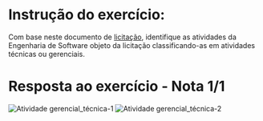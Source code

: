 # Instrução do exercício:

Com base neste documento de [licitação](imgs/licitação.pdf), identifique as atividades da Engenharia de Software objeto da licitação classificando-as em atividades técnicas ou gerenciais.

# Resposta ao exercício - Nota 1/1

![Atividade gerencial_técnica-1](https://github.com/user-attachments/assets/b5f57c6d-146f-4496-b15b-78c9366acd7e)
![Atividade gerencial_técnica-2](https://github.com/user-attachments/assets/a3ba0b08-ad48-4634-9708-569f921b7528)

